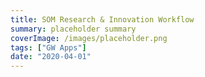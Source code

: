 ```yaml
---
title: SOM Research & Innovation Workflow
summary: placeholder summary
coverImage: /images/placeholder.png
tags: ["GW Apps"]
date: "2020-04-01"
---
```

